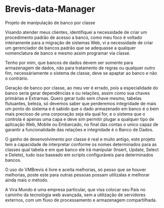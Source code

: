 # Brevis-data-Manager
Projeto de manipulação de banco por classe

Visando atender meus clientes, identifiquei a necessidade de criar um procedimento padrão de acesso a banco, como meu foco é 
voltado inteiramente para a migração de sistemas Web, vi a necessidade de criar um gerenciador de bancos padrão que se adequasse a qualquer 
nomenclatura de banco e mesmo assim programar via classe.

Tenho por mim, que bancos de dados devem ser somente para armazenagem de dados, não para tratamento de regras ou qualquer outro fim, 
necessáriamente o sistema de classe, deve se apaptar ao banco e não o contrário.

Geração de banco por classe, ao meu ver é errado, pois a especialidade do banco seria gerar dependências e ou relações, assim como sua
chaves primárias e Extrarnas. Quero gerar tudo sem chave mesmo, tabelas flutuantes, beleza, só devemos saber que perderemos integridade 
de mais um ponto do sistema e é sabido que o dado armazenado em banco é o bem mais precioso de uma corporação seja ela qual for, e o 
sistema que o controla é apenas uma capa e deve sim permitir plugar a qualquer tipo de aplicação Web, Mobile ou Embarcado, no final 
das contas o unico capaz de garantir a funcionalidade das relações e integridade é o Banco de Dados.

O ganho de desenvolvimento por classe é real e muito antigo, este projeto tem a capacidade de interpretar conforme os nomes determinados
para as classes qual tabela e em que banco ele irá manipular (Insert, Update, Select e Delete), tudo isso baseado em scripts configuráveis
para determinados bancos.

O uso do VMBrevis é livre e aceita melhorias, só pesso que se houver melhorias, poste este para outras pessoas possam utilizalas e melhorar 
ainda mais o método.

A Vira Mundo é uma empresa particular, que visa colocar seu Pais no caminho da tecnológia web avançada, sem a utilização de servidores 
externos, com um fluxo de processamento e armazenagem compartilhada.
